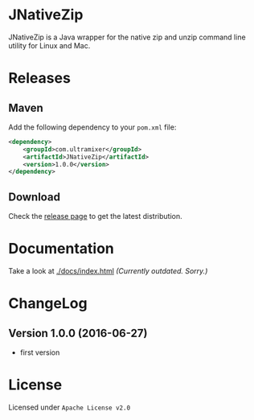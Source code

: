 # JNativeZip
JNativeZip is a Java wrapper for the native zip and unzip command line utility for Linux and Mac.

# Releases

## Maven
Add the following dependency to your `pom.xml` file:
```xml
<dependency>
    <groupId>com.ultramixer</groupId>
    <artifactId>JNativeZip</artifactId>
    <version>1.0.0</version>
</dependency>
```

## Download
Check the [release page](https://github.com/UltraMixer/JNativeZip/releases) to get the latest distribution.


# Documentation
Take a look at [./docs/index.html](http://htmlpreview.github.io/?https://github.com/UltraMixer/JNativeZip/blob/master/dox/index.html) *(Currently outdated. Sorry.)*


# ChangeLog

## Version 1.0.0 (2016-06-27)
* first version


# License
Licensed under `Apache License v2.0`